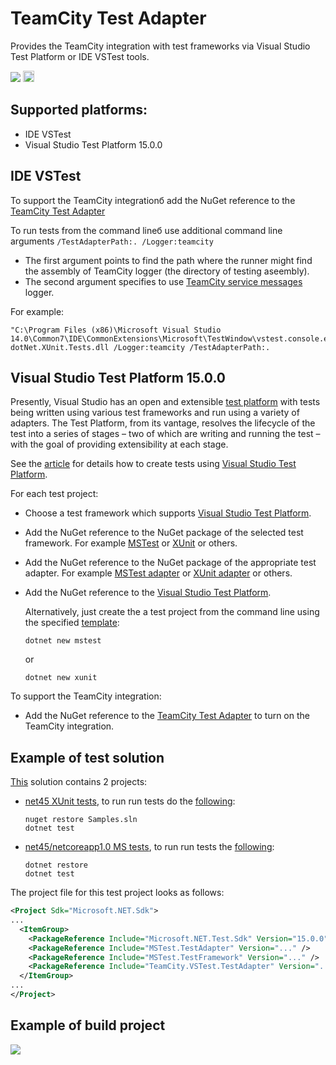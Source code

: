 # TeamCity Test Adapter

Provides the TeamCity integration with test frameworks via Visual Studio Test Platform or IDE VSTest tools.

[<img src="http://teamcity.jetbrains.com/app/rest/builds/buildType:(id:TeamCityPluginsByJetBrains_TeamCityVSTestTestAdapter_Build)/statusIcon.svg"/>](http://teamcity.jetbrains.com/viewType.html?buildTypeId=TeamCityPluginsByJetBrains_TeamCityVSTestTestAdapter_Build) [<img src="https://www.nuget.org/Content/Logos/nugetlogo.png" height="18">](https://www.nuget.org/packages/TeamCity.VSTest.TestAdapter)

## Supported platforms:
* IDE VSTest
* Visual Studio Test Platform 15.0.0

## IDE VSTest

To support the TeamCity integrationб add the NuGet reference to the [TeamCity Test Adapter](https://www.nuget.org/packages/TeamCity.VSTest.TestAdapter)

To run tests from the command lineб use additional command line arguments `/TestAdapterPath:. /Logger:teamcity`
* The first argument points to find the path where the runner might find the assembly of TeamCity logger (the directory of testing aseembly).
* The second argument specifies to use [TeamCity service messages](http://confluence.jetbrains.net/display/TCDL/Build+Script+Interaction+with+TeamCity#BuildScriptInteractionwithTeamCity-ServiceMessages) logger.
  
For example:
```
"C:\Program Files (x86)\Microsoft Visual Studio 14.0\Common7\IDE\CommonExtensions\Microsoft\TestWindow\vstest.console.exe" dotNet.XUnit.Tests.dll /Logger:teamcity /TestAdapterPath:.
```
 
## Visual Studio Test Platform 15.0.0

Presently, Visual Studio has an open and extensible [test platform](https://github.com/Microsoft/vstest) with tests being written using various test frameworks and run using a variety of adapters. The Test Platform, from its vantage, resolves the lifecycle of the test into a series of stages – two of which are writing and running the test – with the goal of providing extensibility at each stage.

See the [article](https://blogs.msdn.microsoft.com/visualstudioalm/2016/11/29/evolving-the-test-platform-part-3-net-core-convergence-and-cross-plat/) for details how to create tests using [Visual Studio Test Platform](https://github.com/Microsoft/vstest).

For each test project:

* Choose a test framework which supports [Visual Studio Test Platform](https://github.com/Microsoft/vstest).

* Add the NuGet reference to the NuGet package of the selected test framework. For example [MSTest](https://www.nuget.org/packages/MSTest.TestFramework/) or [XUnit](https://www.nuget.org/packages/xunit/) or others.

* Add the NuGet reference to the NuGet package of the appropriate test adapter. For example [MSTest adapter](https://www.nuget.org/packages/MSTest.TestAdapter/) or [XUnit adapter](https://www.nuget.org/packages/xunit.runner.visualstudio/) or others.

* Add the NuGet reference to the [Visual Studio Test Platform](https://www.nuget.org/packages/Microsoft.NET.Test.Sdk/).

   Alternatively, just create the a test project from the command line using the specified [template](https://docs.microsoft.com/en-us/dotnet/articles/core/tools/dotnet-new):

   ```
   dotnet new mstest
   ```

   or

   ```
   dotnet new xunit
   ```

To support the TeamCity integration:

* Add the NuGet reference to the [TeamCity Test Adapter](https://www.nuget.org/packages/TeamCity.VSTest.TestAdapter) to turn on the TeamCity integration.

## Example of test solution

[This](https://github.com/JetBrains/TeamCity.VSTest.TestAdapter/tree/master/Samples) solution contains 2 projects:

* [net45 XUnit tests](https://github.com/JetBrains/TeamCity.VSTest.TestAdapter/tree/master/Samples/dotNet.XUnit.Tests), to run run tests do the [following](https://github.com/JetBrains/TeamCity.VSTest.TestAdapter/blob/master/Samples/dotNet.XUnit.Tests/test.cmd):
 
   ```
   nuget restore Samples.sln
   dotnet test
   ```

* [net45/netcoreapp1.0 MS tests](https://github.com/JetBrains/TeamCity.VSTest.TestAdapter/tree/master/Samples/dotNetCore.MS.Tests), to run run tests the [following](https://github.com/JetBrains/TeamCity.VSTest.TestAdapter/blob/master/Samples/dotNetCore.MS.Tests/test.cmd):

   ```
   dotnet restore
   dotnet test
   ```

The project file for this test project looks as follows:

```xml
<Project Sdk="Microsoft.NET.Sdk">
...
  <ItemGroup>
    <PackageReference Include="Microsoft.NET.Test.Sdk" Version="15.0.0" />
    <PackageReference Include="MSTest.TestAdapter" Version="..." />
    <PackageReference Include="MSTest.TestFramework" Version="..." />
    <PackageReference Include="TeamCity.VSTest.TestAdapter" Version="..." />    
  </ItemGroup>
...
</Project>

```

## Example of build project

[<img src="http://teamcity.jetbrains.com/app/rest/builds/buildType:(id:TeamCityPluginsByJetBrains_TeamCityVSTestTestAdapter_Samples)/statusIcon.svg"/>](http://teamcity.jetbrains.com/viewType.html?buildTypeId=TeamCityPluginsByJetBrains_TeamCityVSTestTestAdapter_Samples)
